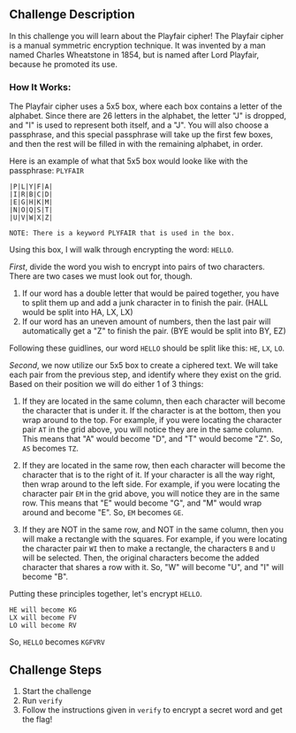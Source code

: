 ## Challenge Description
In this challenge you will learn about the Playfair cipher!
The Playfair cipher is a manual symmetric encryption technique. It was invented by a man named Charles Wheatstone in 1854, but is named after Lord Playfair, because he promoted its use. 

### How It Works:

The Playfair cipher uses a 5x5 box, where each box contains a letter of the alphabet. Since there are 26 letters in the alphabet, the letter "J" is dropped, and "I" is used to represent both itself, and a "J". You will also choose a passphrase, and this special passphrase will take up the first few boxes, and then the rest will be filled in with the remaining alphabet, in order. 

Here is an example of what that 5x5 box would looke like with the passphrase: `PLYFAIR`

```
|P|L|Y|F|A|
|I|R|B|C|D|
|E|G|H|K|M|
|N|O|Q|S|T|
|U|V|W|X|Z|

NOTE: There is a keyword PLYFAIR that is used in the box. 
```

Using this box, I will walk through encrypting the word: `HELLO`.

*First*, divide the word you wish to encrypt into pairs of two characters. There are two cases we must look out for, though.
1. If our word has a double letter that would be paired together, you have to split them up and add a junk character in to finish the pair. (HALL would be split into HA, LX, LX)
2. If our word has an uneven amount of numbers, then the last pair will automatically get a "Z" to finish the pair. (BYE would be split into BY, EZ)

Following these guidlines, our word `HELLO` should be split like this: `HE`, `LX`, `LO`.

*Second*, we now utilize our 5x5 box to create a ciphered text. We will take each pair from the previous step, and identify where they exist on the grid. Based on their position we will do either 1 of 3 things:

1. If they are located in the same column, then each character will become the character that is under it. If the character is at the bottom, then you wrap around to the top. For example, if you were locating the character pair `AT` in the grid above, you will notice they are in the same column. This means that "A" would become "D", and "T" would become "Z". So, `AS` becomes `TZ`.

2. If they are located in the same row, then each character will become the character that is to the right of it. If your character is all the way right, then wrap around to the left side. For example, if you were locating the character pair `EM` in the grid above, you will notice they are in the same row. This means that "E" would become "G", and "M" would wrap around and become "E". So, `EM` becomes `GE`.

3. If they are NOT in the same row, and NOT in the same column, then you will make a rectangle with the squares. For example, if you were locating the character pair `WI` then to make a rectangle, the characters `B` and `U` will be selected. Then, the original characters become the added character that shares a row with it. So, "W" will become "U", and "I" will become "B". 

Putting these principles together, let's encrypt `HELLO`. 

```
HE will become KG
LX will become FV
LO will become RV
```

So, `HELLO` becomes `KGFVRV`

## Challenge Steps
1. Start the challenge
2. Run `verify`
3. Follow the instructions given in `verify` to encrypt a secret word and get the flag!
